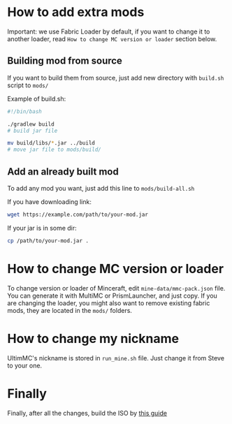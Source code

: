 # How to add extra mods

Important: we use Fabric Loader by default, if you want to change it to another loader, read `How to change MC version or loader` section below.

## Building mod from source

If you want to build them from source, just add new directory with `build.sh` script to `mods/`

Example of build.sh:
```bash
#!/bin/bash

./gradlew build 
# build jar file

mv build/libs/*.jar ../build 
# move jar file to mods/build/
```

## Add an already built mod

To add any mod you want, just add this line to `mods/build-all.sh`

If you have downloading link:
```bash
wget https://example.com/path/to/your-mod.jar
```

If your jar is in some dir:
```bash
cp /path/to/your-mod.jar .
```

# How to change MC version or loader

To change version or loader of Minceraft, edit `mine-data/mmc-pack.json` file.
You can generate it with MultiMC or PrismLauncher, and just copy.
If you are changing the loader, you might also want to remove existing fabric mods, they are located in the `mods/` folders. 

# How to change my nickname

UltimMC's nickname is stored in `run_mine.sh` file. Just change it from Steve to your one.

# Finally

Finally, after all the changes, build the ISO by [this guide](https://github.com/MeexReay/minceraftOS/blob/main/BUILD.md)
